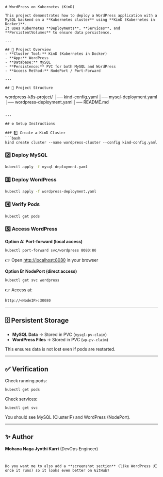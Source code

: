 ```
# WordPress on Kubernetes (KinD)

This project demonstrates how to deploy a WordPress application with a MySQL backend on a **Kubernetes cluster** using **KinD (Kubernetes in Docker)**.  
It uses Kubernetes **Deployments**, **Services**, and **PersistentVolumes** to ensure data persistence.

---

## 🚀 Project Overview
- **Cluster Tool:** KinD (Kubernetes in Docker)
- **App:** WordPress
- **Database:** MySQL
- **Persistence:** PVC for both MySQL and WordPress
- **Access Method:** NodePort / Port-Forward

---

## 📂 Project Structure

```

wordpress-k8s-project/
│── kind-config.yaml
│── mysql-deployment.yaml
│── wordpress-deployment.yaml
│── README.md

````

---

## ⚙️ Setup Instructions

### 1️⃣ Create a KinD Cluster
```bash
kind create cluster --name wordpress-cluster --config kind-config.yaml
````

### 2️⃣ Deploy MySQL

```bash
kubectl apply -f mysql-deployment.yaml
```

### 3️⃣ Deploy WordPress

```bash
kubectl apply -f wordpress-deployment.yaml
```

### 4️⃣ Verify Pods

```bash
kubectl get pods
```

### 5️⃣ Access WordPress

**Option A: Port-forward (local access)**

```bash
kubectl port-forward svc/wordpress 8080:80
```

👉 Open [http://localhost:8080](http://localhost:8080) in your browser

**Option B: NodePort (direct access)**

```bash
kubectl get svc wordpress
```

👉 Access at:

```
http://<NodeIP>:30080
```

---

## 🗄️ Persistent Storage

* **MySQL Data** → Stored in PVC (`mysql-pv-claim`)
* **WordPress Files** → Stored in PVC (`wp-pv-claim`)

This ensures data is not lost even if pods are restarted.

---

## ✅ Verification

Check running pods:

```bash
kubectl get pods
```

Check services:

```bash
kubectl get svc
```

You should see MySQL (ClusterIP) and WordPress (NodePort).

---

## ✨ Author

**Mohana Naga Jyothi Karri** (DevOps Engineer)

````


Do you want me to also add a **screenshot section** (like WordPress UI once it runs) so it looks even better on GitHub?
